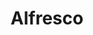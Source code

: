 ---
title: Alfresco
categories:
  - other
docs:
  - id: java
    url: https://java.testcontainers.org/modules/alfresco/
    maintainer: community
    example: |
      ```java
      var alfresco = new AlfrescoContainer("23.2.1");
      alfresco.start();
      ```
    installation: |
      ```xml
      <dependency>
          <groupId>org.alfresco</groupId>
          <artifactId>alfresco-testcontainers</artifactId>
          <version>0.8.0</version>
      </dependency>
      ```
description: |
  Alfresco is a scalable, flexible, and extensible open-source software suite for content management and collaboration applications licensed under LGPLv3 and powered by open standards.
---